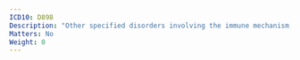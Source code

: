 ```yaml
---
ICD10: D898
Description: "Other specified disorders involving the immune mechanism, not elsewhere classified"
Matters: No
Weight: 0
---
```


